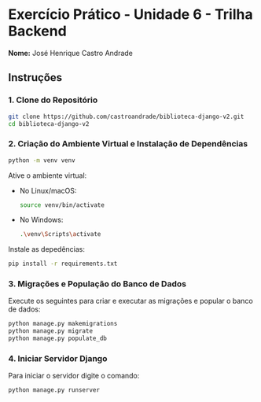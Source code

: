 # Exercício Prático - Unidade 6 - Trilha Backend

**Nome:** José Henrique Castro Andrade

## Instruções

### 1. Clone do Repositório

```bash
git clone https://github.com/castroandrade/biblioteca-django-v2.git
cd biblioteca-django-v2
```

### 2. Criação do Ambiente Virtual e Instalação de Dependências

```bash
python -m venv venv
```
Ative o ambiente virtual:

- No Linux/macOS:
  ```bash
  source venv/bin/activate
  ```
- No Windows:
  ```bash
  .\venv\Scripts\activate
  ```

Instale as depedências:

```bash
pip install -r requirements.txt
```

### 3. Migrações e População do Banco de Dados

Execute os seguintes para criar e executar as migrações e popular o banco de dados:

```bash
python manage.py makemigrations
python manage.py migrate
python manage.py populate_db
```

### 4. Iniciar Servidor Django

Para iniciar o servidor digite o comando:

```bash
python manage.py runserver
```
